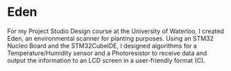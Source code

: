 # Eden
For my Project Studio Design course at the University of Waterloo, I created Eden, an environmental scanner for planting purposes. Using an STM32 Nucleo Board and the STM32CubeIDE, I designed algorithms for a Temperature/Humidity sensor and a Photoresistor to receive data and output the information to an LCD screen in a user-friendly format (C).
